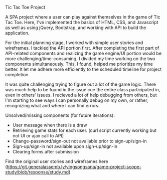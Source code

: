Tic Tac Toe Project

A SPA project where a user can play against themselves in the game of Tic Tac Toe. Here, I've implemented the basics of HTML, CSS, and Javascript as well as using jQuery, Bootstrap, and working with API to build the application.

For the initial planning stage, I worked with simple user stories and wireframes. I tackled the API portion first. After completing the first part of API-related components and realizing the game engine/UI portion would be more challenging/time-consuming, I divided my time working on the two components simultaneously. This, I found, helped me prioritize my time better. It let me adhere more efficiently to the scheduled timeline for project completion

It was quite challenging trying to figure out a lot of the game logic. There was much help to be found in the issue cue the entire class participated in, even in others' issues. I recieved a lot of help debugging from others, but I'm starting to see ways I can personally debug on my own, or rather, recognizing what and where I can find errors.

Unsolved/missing components (for future iterations):
  - User message when there is a draw
  - Retrieving game stats for each user. (curl script currently working but not UI or ajax call to API)
  - Change-password/sign-out not available prior to sign-up/sign-in
  - Sign-up/sign-in not available upon sign-up/sign-in
  - Clearing forms after submission

Find the original user stories and wireframes here (https://git.generalassemb.ly/yingsongsana/game-project-scope-study/blob/response/study.md)
